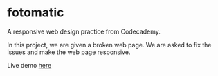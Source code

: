 # fotomatic

A responsive web design practice from Codecademy.

In this project, we are given a broken web page. We are asked to fix the issues and make the web page responsive.

Live demo [here](https://nathanc90.github.io/fotomatic/)

